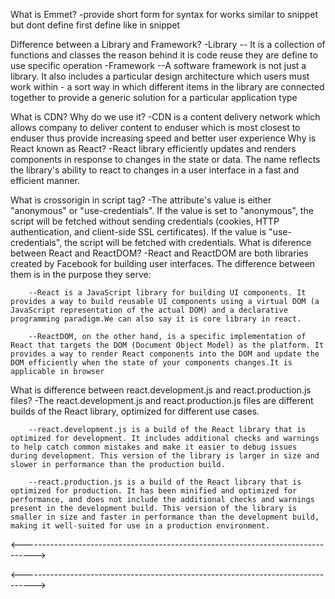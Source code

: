 What is Emmet?
    -provide short form for syntax for works similar to snippet but dont define first define like in snippet

Difference between a Library and Framework?
    -Library
        -- It is a collection of functions and classes the reason behind it is code reuse they are define to use specific operation
    -Framework
        --A software framework is not just a library. It also includes a particular design architecture which users must work within - a sort way in which different items in the library are connected together to provide a generic solution for a particular application type

What is CDN? Why do we use it?
    -CDN is a content delivery network which allows company to deliver content to enduser which is most closest to enduser thus provide increasing speed and better user experience
Why is React known as React?
    -React library efficiently updates and renders components in response to changes in the state or data. The name reflects the library's ability to react to changes in a user interface in a fast and efficient manner.

What is crossorigin in script tag?
    -The attribute's value is either "anonymous" or "use-credentials". If the value is set to "anonymous", the script will be fetched without sending credentials (cookies, HTTP authentication, and client-side SSL certificates). If the value is "use-credentials", the script will be fetched with credentials.
What is diference between React and ReactDOM?
    -React and ReactDOM are both libraries created by Facebook for building user interfaces. The difference between them is in the purpose they serve:

        --React is a JavaScript library for building UI components. It provides a way to build reusable UI components using a virtual DOM (a JavaScript representation of the actual DOM) and a declarative programming paradigm.We can also say it is core library in react.

        --ReactDOM, on the other hand, is a specific implementation of React that targets the DOM (Document Object Model) as the platform. It provides a way to render React components into the DOM and update the DOM efficiently when the state of your components changes.It is applicable in browser
What is difference between react.development.js and react.production.js files?
    -The react.development.js and react.production.js files are different builds of the React library, optimized for different use cases.

        --react.development.js is a build of the React library that is optimized for development. It includes additional checks and warnings to help catch common mistakes and make it easier to debug issues during development. This version of the library is larger in size and slower in performance than the production build.

        --react.production.js is a build of the React library that is optimized for production. It has been minified and optimized for performance, and does not include the additional checks and warnings present in the development build. This version of the library is smaller in size and faster in performance than the development build, making it well-suited for use in a production environment.

<--------------------------------------------------------------------------------->

<--------------------------------------------------------------------------------->